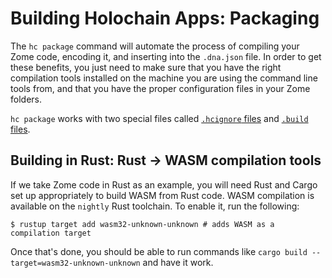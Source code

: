 # Building Holochain Apps: Packaging

The `hc package` command will automate the process of compiling your Zome code, encoding it, and inserting into the `.dna.json` file. In order to get these benefits, you just need to make sure that you have the right compilation tools installed on the machine you are using the command line tools from, and that you have the proper configuration files in your Zome folders.

`hc package` works with two special files called [`.hcignore` files](./hcignore_files.md) and [`.build` files](./build_files.md).

## Building in Rust: Rust -> WASM compilation tools
If we take Zome code in Rust as an example, you will need Rust and Cargo set up appropriately to build WASM from Rust code. WASM compilation is available on the `nightly` Rust toolchain. To enable it, run the following:

```shell
$ rustup target add wasm32-unknown-unknown # adds WASM as a compilation target
```

Once that's done, you should be able to run commands like `cargo build --target=wasm32-unknown-unknown` and have it work.